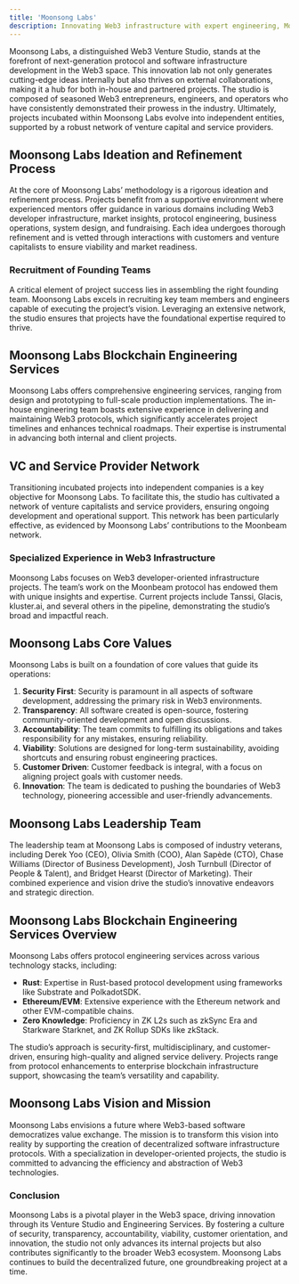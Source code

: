 ```yaml
---
title: 'Moonsong Labs'
description: Innovating Web3 infrastructure with expert engineering, Moonsong Labs fosters and launches groundbreaking decentralized projects.
---
```


Moonsong Labs, a distinguished Web3 Venture Studio, stands at the forefront of next-generation protocol and software infrastructure development in the Web3 space. This innovation lab not only generates cutting-edge ideas internally but also thrives on external collaborations, making it a hub for both in-house and partnered projects. The studio is composed of seasoned Web3 entrepreneurs, engineers, and operators who have consistently demonstrated their prowess in the industry. Ultimately, projects incubated within Moonsong Labs evolve into independent entities, supported by a robust network of venture capital and service providers.

## Moonsong Labs Ideation and Refinement Process
At the core of Moonsong Labs’ methodology is a rigorous ideation and refinement process. Projects benefit from a supportive environment where experienced mentors offer guidance in various domains including Web3 developer infrastructure, market insights, protocol engineering, business operations, system design, and fundraising. Each idea undergoes thorough refinement and is vetted through interactions with customers and venture capitalists to ensure viability and market readiness.

### Recruitment of Founding Teams
A critical element of project success lies in assembling the right founding team. Moonsong Labs excels in recruiting key team members and engineers capable of executing the project’s vision. Leveraging an extensive network, the studio ensures that projects have the foundational expertise required to thrive.

## Moonsong Labs Blockchain Engineering Services
Moonsong Labs offers comprehensive engineering services, ranging from design and prototyping to full-scale production implementations. The in-house engineering team boasts extensive experience in delivering and maintaining Web3 protocols, which significantly accelerates project timelines and enhances technical roadmaps. Their expertise is instrumental in advancing both internal and client projects.

## VC and Service Provider Network
Transitioning incubated projects into independent companies is a key objective for Moonsong Labs. To facilitate this, the studio has cultivated a network of venture capitalists and service providers, ensuring ongoing development and operational support. This network has been particularly effective, as evidenced by Moonsong Labs’ contributions to the Moonbeam network.

### Specialized Experience in Web3 Infrastructure
Moonsong Labs focuses on Web3 developer-oriented infrastructure projects. The team’s work on the Moonbeam protocol has endowed them with unique insights and expertise. Current projects include Tanssi, Glacis, kluster.ai, and several others in the pipeline, demonstrating the studio’s broad and impactful reach.

## Moonsong Labs Core Values
Moonsong Labs is built on a foundation of core values that guide its operations:
1. **Security First**: Security is paramount in all aspects of software development, addressing the primary risk in Web3 environments.
2. **Transparency**: All software created is open-source, fostering community-oriented development and open discussions.
3. **Accountability**: The team commits to fulfilling its obligations and takes responsibility for any mistakes, ensuring reliability.
4. **Viability**: Solutions are designed for long-term sustainability, avoiding shortcuts and ensuring robust engineering practices.
5. **Customer Driven**: Customer feedback is integral, with a focus on aligning project goals with customer needs.
6. **Innovation**: The team is dedicated to pushing the boundaries of Web3 technology, pioneering accessible and user-friendly advancements.

## Moonsong Labs Leadership Team
The leadership team at Moonsong Labs is composed of industry veterans, including Derek Yoo (CEO), Olivia Smith (COO), Alan Sapède (CTO), Chase Williams (Director of Business Development), Josh Turnbull (Director of People &amp; Talent), and Bridget Hearst (Director of Marketing). Their combined experience and vision drive the studio’s innovative endeavors and strategic direction.

## Moonsong Labs Blockchain Engineering Services Overview
Moonsong Labs offers protocol engineering services across various technology stacks, including:
- **Rust**: Expertise in Rust-based protocol development using frameworks like Substrate and PolkadotSDK.
- **Ethereum/EVM**: Extensive experience with the Ethereum network and other EVM-compatible chains.
- **Zero Knowledge**: Proficiency in ZK L2s such as zkSync Era and Starkware Starknet, and ZK Rollup SDKs like zkStack.

The studio’s approach is security-first, multidisciplinary, and customer-driven, ensuring high-quality and aligned service delivery. Projects range from protocol enhancements to enterprise blockchain infrastructure support, showcasing the team’s versatility and capability.

## Moonsong Labs Vision and Mission
Moonsong Labs envisions a future where Web3-based software democratizes value exchange. The mission is to transform this vision into reality by supporting the creation of decentralized software infrastructure protocols. With a specialization in developer-oriented projects, the studio is committed to advancing the efficiency and abstraction of Web3 technologies.

### Conclusion
Moonsong Labs is a pivotal player in the Web3 space, driving innovation through its Venture Studio and Engineering Services. By fostering a culture of security, transparency, accountability, viability, customer orientation, and innovation, the studio not only advances its internal projects but also contributes significantly to the broader Web3 ecosystem. Moonsong Labs continues to build the decentralized future, one groundbreaking project at a time.

